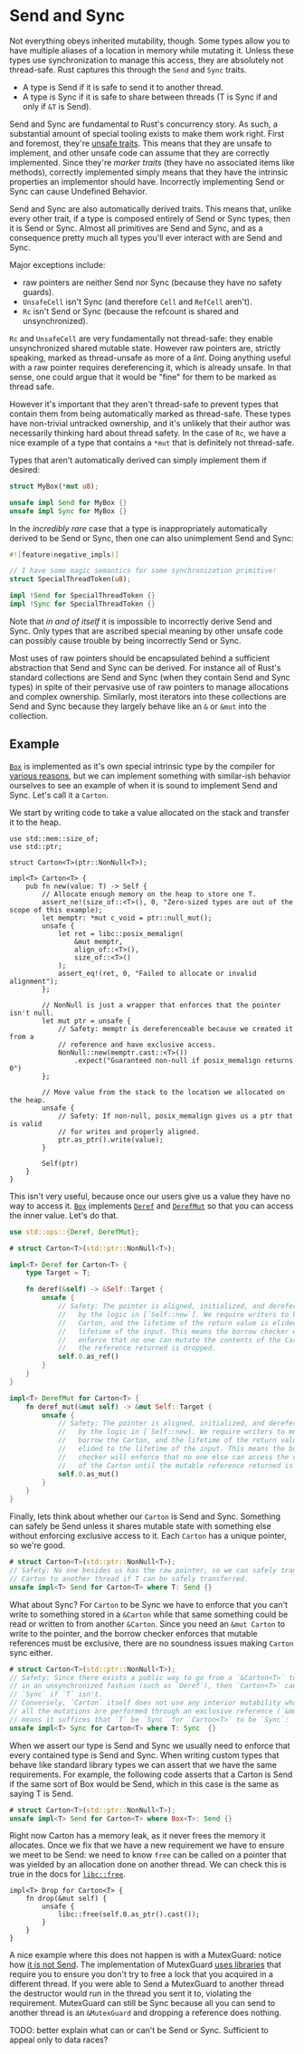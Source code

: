 # Send and Sync

Not everything obeys inherited mutability, though. Some types allow you to
have multiple aliases of a location in memory while mutating it. Unless these types use
synchronization to manage this access, they are absolutely not thread-safe. Rust
captures this through the `Send` and `Sync` traits.

* A type is Send if it is safe to send it to another thread.
* A type is Sync if it is safe to share between threads (T is Sync if and only if `&T` is Send).

Send and Sync are fundamental to Rust's concurrency story. As such, a
substantial amount of special tooling exists to make them work right. First and
foremost, they're [unsafe traits]. This means that they are unsafe to
implement, and other unsafe code can assume that they are correctly
implemented. Since they're *marker traits* (they have no associated items like
methods), correctly implemented simply means that they have the intrinsic
properties an implementor should have. Incorrectly implementing Send or Sync can
cause Undefined Behavior.

Send and Sync are also automatically derived traits. This means that, unlike
every other trait, if a type is composed entirely of Send or Sync types, then it
is Send or Sync. Almost all primitives are Send and Sync, and as a consequence
pretty much all types you'll ever interact with are Send and Sync.

Major exceptions include:

* raw pointers are neither Send nor Sync (because they have no safety guards).
* `UnsafeCell` isn't Sync (and therefore `Cell` and `RefCell` aren't).
* `Rc` isn't Send or Sync (because the refcount is shared and unsynchronized).

`Rc` and `UnsafeCell` are very fundamentally not thread-safe: they enable
unsynchronized shared mutable state. However raw pointers are, strictly
speaking, marked as thread-unsafe as more of a *lint*. Doing anything useful
with a raw pointer requires dereferencing it, which is already unsafe. In that
sense, one could argue that it would be "fine" for them to be marked as thread
safe.

However it's important that they aren't thread-safe to prevent types that
contain them from being automatically marked as thread-safe. These types have
non-trivial untracked ownership, and it's unlikely that their author was
necessarily thinking hard about thread safety. In the case of `Rc`, we have a nice
example of a type that contains a `*mut` that is definitely not thread-safe.

Types that aren't automatically derived can simply implement them if desired:

```rust
struct MyBox(*mut u8);

unsafe impl Send for MyBox {}
unsafe impl Sync for MyBox {}
```

In the *incredibly rare* case that a type is inappropriately automatically
derived to be Send or Sync, then one can also unimplement Send and Sync:

```rust
#![feature(negative_impls)]

// I have some magic semantics for some synchronization primitive!
struct SpecialThreadToken(u8);

impl !Send for SpecialThreadToken {}
impl !Sync for SpecialThreadToken {}
```

Note that *in and of itself* it is impossible to incorrectly derive Send and
Sync. Only types that are ascribed special meaning by other unsafe code can
possibly cause trouble by being incorrectly Send or Sync.

Most uses of raw pointers should be encapsulated behind a sufficient abstraction
that Send and Sync can be derived. For instance all of Rust's standard
collections are Send and Sync (when they contain Send and Sync types) in spite
of their pervasive use of raw pointers to manage allocations and complex ownership.
Similarly, most iterators into these collections are Send and Sync because they
largely behave like an `&` or `&mut` into the collection.

## Example

[`Box`][box-doc] is implemented as it's own special intrinsic type by the
compiler for [various reasons][box-is-special], but we can implement something
with similar-ish behavior ourselves to see an example of when it is sound to
implement Send and Sync. Let's call it a `Carton`.

We start by writing code to take a value allocated on the stack and transfer it
to the heap.

```rust,ignore
use std::mem::size_of;
use std::ptr;

struct Carton<T>(ptr::NonNull<T>);

impl<T> Carton<T> {
    pub fn new(value: T) -> Self {
        // Allocate enough memory on the heap to store one T.
        assert_ne!(size_of::<T>(), 0, "Zero-sized types are out of the scope of this example);
        let memptr: *mut c_void = ptr::null_mut();
        unsafe {
            let ret = libc::posix_memalign(
                &mut memptr,
                align_of::<T>(),
                size_of::<T>()
            );
            assert_eq!(ret, 0, "Failed to allocate or invalid alignment");
        };

        // NonNull is just a wrapper that enforces that the pointer isn't null.
        let mut ptr = unsafe {
            // Safety: memptr is dereferenceable because we created it from a
            // reference and have exclusive access.
            NonNull::new(memptr.cast::<T>())
                .expect("Guaranteed non-null if posix_memalign returns 0")
        };

        // Move value from the stack to the location we allocated on the heap.
        unsafe {
            // Safety: If non-null, posix_memalign gives us a ptr that is valid
            // for writes and properly aligned.
            ptr.as_ptr().write(value);
        }

        Self(ptr)
    }
}
```

This isn't very useful, because once our users give us a value they have no way
to access it. [`Box`][box-doc] implements [`Deref`][deref-doc] and
[`DerefMut`][deref-mut-doc] so that you can access the inner value. Let's do
that.

```rust
use std::ops::{Deref, DerefMut};

# struct Carton<T>(std::ptr::NonNull<T>);

impl<T> Deref for Carton<T> {
    type Target = T;

    fn deref(&self) -> &Self::Target {
        unsafe {
            // Safety: The pointer is aligned, initialized, and dereferenceable
            //   by the logic in [`Self::new`]. We require writers to borrow the
            //   Carton, and the lifetime of the return value is elided to the
            //   lifetime of the input. This means the borrow checker will
            //   enforce that no one can mutate the contents of the Carton until
            //   the reference returned is dropped.
            self.0.as_ref()
        }
    }
}

impl<T> DerefMut for Carton<T> {
    fn deref_mut(&mut self) -> &mut Self::Target {
        unsafe {
            // Safety: The pointer is aligned, initialized, and dereferenceable
            //   by the logic in [`Self::new]. We require writers to mutably
            //   borrow the Carton, and the lifetime of the return value is
            //   elided to the lifetime of the input. This means the borrow
            //   checker will enforce that no one else can access the contents
            //   of the Carton until the mutable reference returned is dropped.
            self.0.as_mut()
        }
    }
}
```

Finally, lets think about whether our `Carton` is Send and Sync. Something can
safely be Send unless it shares mutable state with something else without
enforcing exclusive access to it. Each `Carton` has a unique pointer, so
we're good.

```rust
# struct Carton<T>(std::ptr::NonNull<T>);
// Safety: No one besides us has the raw pointer, so we can safely transfer the
// Carton to another thread if T can be safely transferred.
unsafe impl<T> Send for Carton<T> where T: Send {}
```

What about Sync? For `Carton` to be Sync we have to enforce that you can't
write to something stored in a `&Carton` while that same something could be read
or written to from another `&Carton`. Since you need an `&mut Carton` to
write to the pointer, and the borrow checker enforces that mutable
references must be exclusive, there are no soundness issues making `Carton`
sync either.

```rust
# struct Carton<T>(std::ptr::NonNull<T>);
// Safety: Since there exists a public way to go from a `&Carton<T>` to a `&T`
// in an unsynchronized fashion (such as `Deref`), then `Carton<T>` can't be
// `Sync` if `T` isn't.
// Conversely, `Carton` itself does not use any interior mutability whatsoever:
// all the mutations are performed through an exclusive reference (`&mut`). This
// means it suffices that `T` be `Sync` for `Carton<T>` to be `Sync`:
unsafe impl<T> Sync for Carton<T> where T: Sync  {}
```

When we assert our type is Send and Sync we usually need to enforce that every
contained type is Send and Sync. When writing custom types that behave like
standard library types we can assert that we have the same requirements.
For example, the following code asserts that a Carton is Send if the same
sort of Box would be Send, which in this case is the same as saying T is Send.

```rust
# struct Carton<T>(std::ptr::NonNull<T>);
unsafe impl<T> Send for Carton<T> where Box<T>: Send {}
```

Right now Carton<T> has a memory leak, as it never frees the memory it allocates.
Once we fix that we have a new requirement we have to ensure we meet to be Send:
we need to know `free` can be called on a pointer that was yielded by an
allocation done on another thread. We can check this is true in the docs for
[`libc::free`][libc-free-docs].

```rust,ignore
impl<T> Drop for Carton<T> {
    fn drop(&mut self) {
        unsafe {
            libc::free(self.0.as_ptr().cast());
        }
    }
}
```

A nice example where this does not happen is with a MutexGuard: notice how
[it is not Send][mutex-guard-not-send-docs-rs]. The implementation of MutexGuard
[uses libraries][mutex-guard-not-send-comment] that require you to ensure you
don't try to free a lock that you acquired in a different thread. If you were
able to Send a MutexGuard to another thread the destructor would run in the
thread you sent it to, violating the requirement. MutexGuard can still be Sync
because all you can send to another thread is an `&MutexGuard` and dropping a
reference does nothing.

TODO: better explain what can or can't be Send or Sync. Sufficient to appeal
only to data races?

[unsafe traits]: safe-unsafe-meaning.html
[box-doc]: https://doc.rust-lang.org/std/boxed/struct.Box.html
[box-is-special]: https://manishearth.github.io/blog/2017/01/10/rust-tidbits-box-is-special/
[deref-doc]: https://doc.rust-lang.org/core/ops/trait.Deref.html
[deref-mut-doc]: https://doc.rust-lang.org/core/ops/trait.DerefMut.html
[mutex-guard-not-send-docs-rs]: https://doc.rust-lang.org/std/sync/struct.MutexGuard.html#impl-Send
[mutex-guard-not-send-comment]: https://github.com/rust-lang/rust/issues/23465#issuecomment-82730326
[libc-free-docs]: https://linux.die.net/man/3/free
